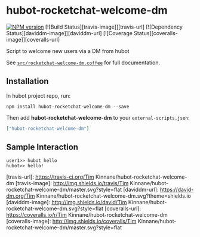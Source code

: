 # hubot-rocketchat-welcome-dm
[![NPM version][npm-image]][npm-url] [![Build Status][travis-image]][travis-url] [![Dependency Status][daviddm-image]][daviddm-url] [![Coverage Status][coveralls-image]][coveralls-url]

Script to welcome new users via a DM from hubot

See [`src/rocketchat-welcome-dm.coffee`](src/rocketchat-welcome-dm.coffee) for full documentation.

## Installation

In hubot project repo, run:

`npm install hubot-rocketchat-welcome-dm --save`

Then add **hubot-rocketchat-welcome-dm** to your `external-scripts.json`:

```json
["hubot-rocketchat-welcome-dm"]
```

## Sample Interaction

```
user1>> hubot hello
hubot>> hello!
```

[npm-url]: https://npmjs.org/package/hubot-rocketchat-welcome-dm
[npm-image]: http://img.shields.io/npm/v/hubot-rocketchat-welcome-dm.svg?style=flat
[travis-url]: https://travis-ci.org/Tim Kinnane/hubot-rocketchat-welcome-dm
[travis-image]: http://img.shields.io/travis/Tim Kinnane/hubot-rocketchat-welcome-dm/master.svg?style=flat
[daviddm-url]: https://david-dm.org/Tim Kinnane/hubot-rocketchat-welcome-dm.svg?theme=shields.io
[daviddm-image]: http://img.shields.io/david/Tim Kinnane/hubot-rocketchat-welcome-dm.svg?style=flat
[coveralls-url]: https://coveralls.io/r/Tim Kinnane/hubot-rocketchat-welcome-dm
[coveralls-image]: http://img.shields.io/coveralls/Tim Kinnane/hubot-rocketchat-welcome-dm/master.svg?style=flat
